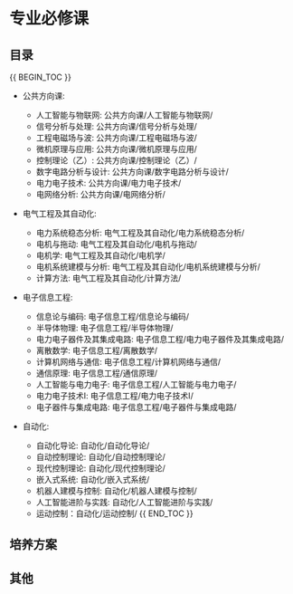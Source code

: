 # 专业必修课

## 目录

{{ BEGIN_TOC }}
- 公共方向课:
  - 人工智能与物联网: 公共方向课/人工智能与物联网/
  - 信号分析与处理: 公共方向课/信号分析与处理/
  - 工程电磁场与波: 公共方向课/工程电磁场与波/
  - 微机原理与应用: 公共方向课/微机原理与应用/
  - 控制理论（乙）: 公共方向课/控制理论（乙）/
  - 数字电路分析与设计: 公共方向课/数字电路分析与设计/
  - 电力电子技术: 公共方向课/电力电子技术/
  - 电网络分析: 公共方向课/电网络分析/

- 电气工程及其自动化: 
  - 电力系统稳态分析: 电气工程及其自动化/电力系统稳态分析/
  - 电机与拖动: 电气工程及其自动化/电机与拖动/
  - 电机学: 电气工程及其自动化/电机学/
  - 电机系统建模与分析: 电气工程及其自动化/电机系统建模与分析/
  - 计算方法: 电气工程及其自动化/计算方法/

- 电子信息工程: 
  - 信息论与编码: 电子信息工程/信息论与编码/
  - 半导体物理: 电子信息工程/半导体物理/
  - 电力电子器件及其集成电路: 电子信息工程/电力电子器件及其集成电路/
  - 离散数学: 电子信息工程/离散数学/
  - 计算机网络与通信: 电子信息工程/计算机网络与通信/
  - 通信原理: 电子信息工程/通信原理/
  - 人工智能与电力电子: 电子信息工程/人工智能与电力电子/
  - 电力电子技术Ⅰ: 电子信息工程/电力电子技术Ⅰ/
  - 电子器件与集成电路: 电子信息工程/电子器件与集成电路/

- 自动化: 
  - 自动化导论: 自动化/自动化导论/
  - 自动控制理论: 自动化/自动控制理论/
  - 现代控制理论: 自动化/现代控制理论/
  - 嵌入式系统: 自动化/嵌入式系统/
  - 机器人建模与控制: 自动化/机器人建模与控制/
  - 人工智能进阶与实践: 自动化/人工智能进阶与实践/
  - 运动控制：自动化/运动控制/
{{ END_TOC }}

## 培养方案

## 其他